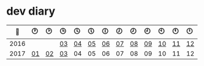 # dev diary

| :calendar: | :clock1: | :clock2: | :clock3: | :clock4: | :clock5: | :clock6: | :clock7: | :clock8: | :clock9: | :clock10: | :clock11: | :clock12: |
:-----:|:-- |:-- |:-- |:-- |:-- |:-- |:-- |:-- |:-- |:-- |:-- |:-- |
| 2016 |    |    | [03](/2016/03.md) | [04](/2016/04.md) | [05](/2016/05.md) | [06](/2016/06.md) | [07](/2016/07.md) | [08](/2016/08.md) | [09](/2016/09.md) | [10](/2016/10.md) | [11](/2016/11.md) | [12](/2016/12.md) |
| 2017 | [01](/2017/01.md) | [02](/2017/02.md) | [03](/2017/03.md) | 04 | 05 | 06 | 07 | 08 | 09 | 10 | 11 | 12 |

